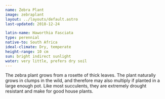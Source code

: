 ```yaml
---
name: Zebra Plant
image: zebraplant
layout: ../layouts/default.astro
last-updated: 2018-12-24

latin-name: Haworthia Fasciata
type: perennial 
native-to: South Africa
ideal-climate: Dry, temperate 
height-range: 10 cm
sun: bright indirect sunlight
water: very little, prefers dry soil
---
```


The zebra plant grows from a rosette of thick leaves. The plant naturally grows in clumps in the
wild, and therefore may also multiply if planted in a large enough pot. Like most succulents, they
are extremely drought resistant and make for good house plants. 

